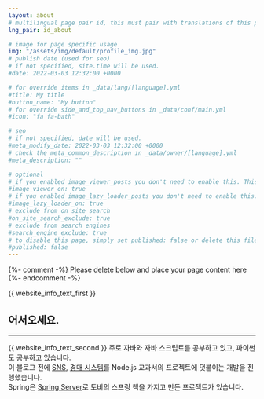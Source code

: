 ```yaml
---
layout: about
# multilingual page pair id, this must pair with translations of this page. (This name must be unique)
lng_pair: id_about

# image for page specific usage
img: "/assets/img/default/profile_img.jpg"
# publish date (used for seo)
# if not specified, site.time will be used.
#date: 2022-03-03 12:32:00 +0000

# for override items in _data/lang/[language].yml
#title: My title
#button_name: "My button"
# for override side_and_top_nav_buttons in _data/conf/main.yml
#icon: "fa fa-bath"

# seo
# if not specified, date will be used.
#meta_modify_date: 2022-03-03 12:32:00 +0000
# check the meta_common_description in _data/owner/[language].yml
#meta_description: ""

# optional
# if you enabled image_viewer_posts you don't need to enable this. This is only if image_viewer_posts = false
#image_viewer_on: true
# if you enabled image_lazy_loader_posts you don't need to enable this. This is only if image_lazy_loader_posts = false
#image_lazy_loader_on: true
# exclude from on site search
#on_site_search_exclude: true
# exclude from search engines
#search_engine_exclude: true
# to disable this page, simply set published: false or delete this file
#published: false
---
```


{%- comment -%} Please delete below and place your page content here {%- endcomment -%}

{{ website_info_text_first }}
## 어서오세요.
***

{{ website_info_text_second }}
주로 자바와 자바 스크립트를 공부하고 있고, 파이썬도 공부하고 있습니다.<br>
이 블로그 전에 [SNS](https://github.com/Othkkartho/node_sns), [경매 시스템](https://github.com/Othkkartho/node_auction)를 Node.js 교과서의 프로젝트에 덧붙이는 개발을 진행했습니다.<br>
Spring은 [Spring Server](https://github.com/Othkkartho/Spring_Server)로 토비의 스프링 책을 가지고 만든 프로젝트가 있습니다.